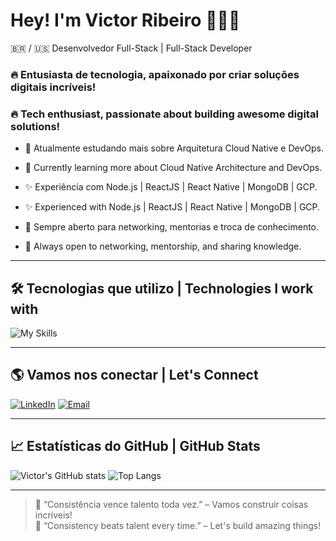 
# Hey! I'm Victor Ribeiro 👨‍💻🚀

🇧🇷 / 🇺🇸 Desenvolvedor Full-Stack | Full-Stack Developer

### 🔥 Entusiasta de tecnologia, apaixonado por criar soluções digitais incríveis!
### 🔥 Tech enthusiast, passionate about building awesome digital solutions!

- 🧠 Atualmente estudando mais sobre Arquitetura Cloud Native e DevOps.
- 🧠 Currently learning more about Cloud Native Architecture and DevOps.

- ✨ Experiência com Node.js | ReactJS | React Native | MongoDB | GCP.
- ✨ Experienced with Node.js | ReactJS | React Native | MongoDB | GCP.

- 💬 Sempre aberto para networking, mentorias e troca de conhecimento.
- 💬 Always open to networking, mentorship, and sharing knowledge.

---

## 🛠️ Tecnologias que utilizo | Technologies I work with
![My Skills](https://skillicons.dev/icons?i=react,nodejs,typescript,javascript,mongodb,postgres,docker,aws,gcp,html,css)

---

## 🌎 Vamos nos conectar | Let's Connect
[![LinkedIn](https://img.shields.io/badge/LinkedIn-blue?logo=linkedin&logoColor=white)](https://linkedin.com/in/victorrib01)
[![Email](https://img.shields.io/badge/Email-Contact-red?logo=gmail&logoColor=white)](mailto:vvictorrib@gmail.com)

---

## 📈 Estatísticas do GitHub | GitHub Stats
![Victor's GitHub stats](https://github-readme-stats.vercel.app/api?username=victorrib01&show_icons=true&theme=default)
![Top Langs](https://github-readme-stats.vercel.app/api/top-langs/?username=victorrib01&layout=compact&theme=default)

---

> 🎯 “Consistência vence talento toda vez.” – Vamos construir coisas incríveis!  
> 🎯 “Consistency beats talent every time.” – Let's build amazing things!

